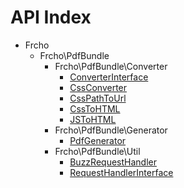 API Index
=========

* Frcho
    * Frcho\PdfBundle
        * Frcho\PdfBundle\Converter
            * [ConverterInterface](Frcho-PdfBundle-Converter-ConverterInterface.md)
            * [CssConverter](Frcho-PdfBundle-Converter-CssConverter.md)
            * [CssPathToUrl](Frcho-PdfBundle-Converter-CssPathToUrl.md)
            * [CssToHTML](Frcho-PdfBundle-Converter-CssToHTML.md)
            * [JSToHTML](Frcho-PdfBundle-Converter-JSToHTML.md)
        * Frcho\PdfBundle\Generator
            * [PdfGenerator](Frcho-PdfBundle-Generator-PdfGenerator.md)
        * Frcho\PdfBundle\Util
            * [BuzzRequestHandler](Frcho-PdfBundle-Util-BuzzRequestHandler.md)
            * [RequestHandlerInterface](Frcho-PdfBundle-Util-RequestHandlerInterface.md)

